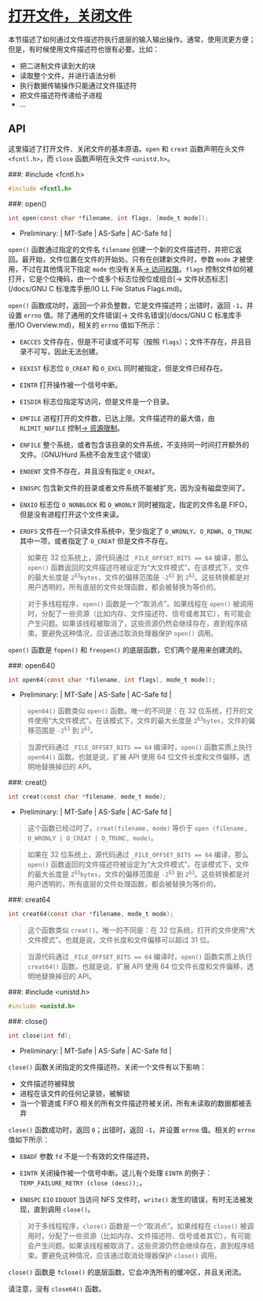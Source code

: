 # [打开文件，关闭文件](https://www.gnu.org/software/libc/manual/html_node/Opening-and-Closing-Files.html#Opening-and-Closing-Files)

本节描述了如何通过文件描述符执行底层的输入输出操作。通常，使用流更方便；但是，有时候使用文件描述符也很有必要。比如：

* 把二进制文件读到大的块
* 读取整个文件，并进行语法分析
* 执行数据传输操作只能通过文件描述符
* 把文件描述符传递给子进程
* ...

## API

这里描述了打开文件、关闭文件的基本原语。`open` 和 `creat` 函数声明在头文件 `<fcntl.h>`，而 `close` 函数声明在头文件 `<unistd.h>`。

###: #include &lt;fcntl.h&gt;

```c
#include <fcntl.h>
```

###: open()

```c
int open(const char *filename, int flags, [mode_t mode]);
``` 

* Preliminary: | MT-Safe | AS-Safe | AC-Safe fd |

`open()` 函数通过指定的文件名 `filename` 创建一个新的文件描述符，并把它返回。最开始，文件位置在文件的开始处。只有在创建新文件时，参数 `mode` 才被使用，不过在其他情况下指定 `mode` 也没有关系[→ 访问权限]()。`flags` 控制文件如何被打开，它是个位掩码，由一个或多个标志位按位或组合[→ 文件状态标志](/docs/GNU C 标准库手册/IO LL File Status Flags.md)。

`open()` 函数成功时，返回一个非负整数，它是文件描述符；出错时，返回 `-1`，并设置 `errno` 值。除了通用的文件错误[→ 文件名错误](/docs/GNU C 标准库手册/IO Overview.md)，相关的 `errno` 值如下所示：

* `EACCES` 文件存在，但是不可读或不可写（按照 `flags`）；文件不存在，并且目录不可写，因此无法创建。

* `EEXIST` 标志位 `O_CREAT` 和 `O_EXCL` 同时被指定，但是文件已经存在。

* `EINTR` 打开操作被一个信号中断。

* `EISDIR` 标志位指定写访问，但是文件是一个目录。

* `EMFILE` 进程打开的文件数，已达上限。文件描述符的最大值，由 `RLIMIT_NOFILE` 控制[→ 资源限制]()。

* `ENFILE` 整个系统，或者包含该目录的文件系统，不支持同一时间打开额外的文件。（GNU/Hurd 系统不会发生这个错误）

* `ENOENT` 文件不存在，并且没有指定 `O_CREAT`。

* `ENOSPC` 包含新文件的目录或者文件系统不能被扩充，因为没有磁盘空间了。

* `ENXIO` 标志位 `O_NONBLOCK` 和 `O_WRONLY` 同时被指定，指定的文件名是 FIFO，但是没有进程打开这个文件来读。

* `EROFS` 文件在一个只读文件系统中，至少指定了 `O_WRONLY`、`O_RDWR`、`O_TRUNC` 其中一项，或者指定了 `O_CREAT` 但是文件不存在。

> 如果在 32 位系统上，源代码通过 `_FILE_OFFSET_BITS == 64` 编译，那么 `open()` 函数返回的文件描述符被设定为“大文件模式”。在该模式下，文件的最大长度是 <code>2<sup>63</sup>bytes</code>，文件的偏移范围是 <code>-2<sup>63</sup></code> 到 <code>2<sup>63</sup></code>。这些转换都是对用户透明的，所有底层的文件处理函数，都会被替换为等价的。

<span>

> 对于多线程程序，`open()` 函数是一个“取消点”。如果线程在 `open()` 被调用时，分配了一些资源（比如内存、文件描述符、信号或者其它），有可能会产生问题。如果该线程被取消了，这些资源仍然会继续存在，直到程序结束。要避免这种情况，应该通过取消处理器保护 `open()` 调用。

`open()` 函数是 `fopen()` 和 `freopen()` 的底层函数，它们两个是用来创建流的。

###: open64()

```c
int open64(const char *filename, int flags[, mode_t mode]);
```

* Preliminary: | MT-Safe | AS-Safe | AC-Safe fd |

> `open64()` 函数类似 `open()` 函数。唯一的不同是：在 32 位系统，打开的文件使用“大文件模式”。在该模式下，文件的最大长度是 <code>2<sup>63</sup>bytes</code>，文件的偏移范围是 <code>-2<sup>63</sup></code> 到 <code>2<sup>63</sup></code>。

<span>

> 当源代码通过 `_FILE_OFFSET_BITS == 64` 编译时，`open()` 函数实质上执行 `open64()` 函数。也就是说，扩展 API 使用 64 位文件长度和文件偏移，透明地替换掉旧的 API。

###: creat()

```c
int creat(const char *filename, mode_t mode);
```

* Preliminary: | MT-Safe | AS-Safe | AC-Safe fd |

> 这个函数已经过时了。`creat(filename, mode)` 等价于 `open (filename, O_WRONLY | O_CREAT | O_TRUNC, mode)`。

<span>

> 如果在 32 位系统上，源代码通过 `_FILE_OFFSET_BITS == 64` 编译，那么 `open()` 函数返回的文件描述符被设定为“大文件模式”。在该模式下，文件的最大长度是 <code>2<sup>63</sup>bytes</code>，文件的偏移范围是 <code>-2<sup>63</sup></code> 到 <code>2<sup>63</sup></code>。这些转换都是对用户透明的，所有底层的文件处理函数，都会被替换为等价的。

###: creat64

```c
int creat64(const char *filename, mode_t mode);
```

> 这个函数类似 `creat()`。唯一的不同是：在 32 位系统，打开的文件使用“大文件模式”。也就是说，文件长度和文件偏移可以超过 31 位。

<span>

> 当源代码通过 `_FILE_OFFSET_BITS == 64` 编译时，`open()` 函数实质上执行 `creat64()` 函数。也就是说，扩展 API 使用 64 位文件长度和文件偏移，透明地替换掉旧的 API。

###: #include &lt;unistd.h&gt;

```c
#include <unistd.h>
```

###: close()

```c
int close(int fd);
```

* Preliminary: | MT-Safe | AS-Safe | AC-Safe fd |

`close()` 函数关闭指定的文件描述符。关闭一个文件有以下影响：

* 文件描述符被释放
* 进程在该文件的任何记录锁，被解锁
* 当一个管道或 FIFO 相关的所有文件描述符被关闭，所有未读取的数据都被丢弃

`close()` 函数成功时，返回 `0`；出错时，返回 `-1`，并设置 `errno` 值。相关的 `errno` 值如下所示：

* `EBADF` 参数 `fd` 不是一个有效的文件描述符。

* `EINTR` 关闭操作被一个信号中断。这儿有个处理 `EINTR` 的例子： `TEMP_FAILURE_RETRY (close (desc));`。

* `ENOSPC` `EIO` `EDQUOT` 当访问 NFS 文件时，`write()` 发生的错误，有时无法被发现，直到调用 `close()`。

> 对于多线程程序，`close()` 函数是一个“取消点”。如果线程在 `close()` 被调用时，分配了一些资源（比如内存、文件描述符、信号或者其它），有可能会产生问题。如果该线程被取消了，这些资源仍然会继续存在，直到程序结束。要避免这种情况，应该通过取消处理器保护 `close()` 调用。

`close()` 函数是 `fclose()` 的底层函数，它会冲洗所有的缓冲区，并且关闭流。

请注意，没有 `close64()` 函数。